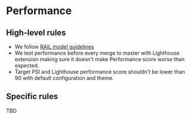# Performance

## High-level rules

- We follow [RAIL model guidelines](https://developers.google.com/web/fundamentals/performance/rail#lighthouse) 
- We test performance before every merge to master with Lighthouse extension making sure it doesn't make Performance score worse than expected.
- Target PSI and Lighthouse performance score shouldn't be lower than 90 with default configuration and theme.

## Specific rules

TBD